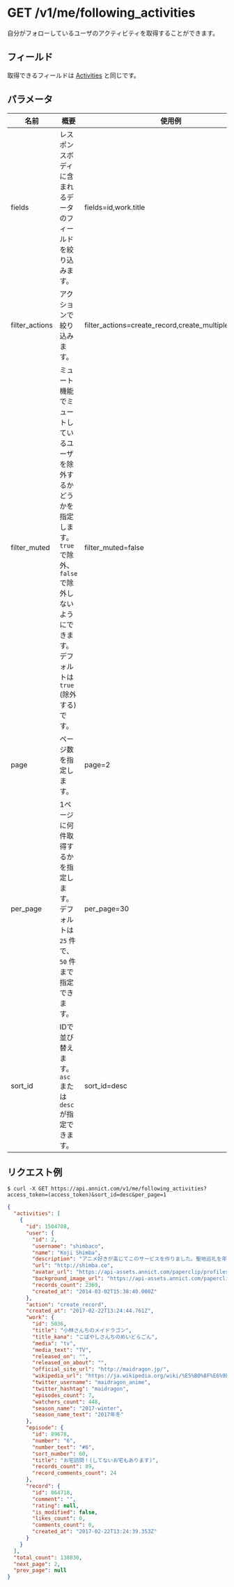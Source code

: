 # GET /v1/me/following_activities

自分がフォローしているユーザのアクティビティを取得することができます。

## フィールド

取得できるフィールドは [Activities](activities.md) と同じです。


## パラメータ

| 名前 | 概要 | 使用例 |
| --- | --- | --- |
| fields | レスポンスボディに含まれるデータのフィールドを絞り込みます。 | fields=id,work.title |
| filter_actions | アクションで絞り込みます。 | filter_actions=create_record,create_multiple_records |
| filter_muted | ミュート機能でミュートしているユーザを除外するかどうかを指定します。 `true` で除外、 `false` で除外しないようにできます。デフォルトは `true` (除外する) です。 | filter_muted=false |
| page | ページ数を指定します。 | page=2 |
| per_page | 1ページに何件取得するかを指定します。デフォルトは `25` 件で、`50` 件まで指定できます。 | per_page=30 |
| sort_id | IDで並び替えます。`asc` または `desc` が指定できます。 | sort_id=desc |


## リクエスト例

```
$ curl -X GET https://api.annict.com/v1/me/following_activities?access_token=(access_token)&sort_id=desc&per_page=1
```

```json
{
  "activities": [
    {
      "id": 1504708,
      "user": {
        "id": 2,
        "username": "shimbaco",
        "name": "Koji Shimba",
        "description": "アニメ好きが高じてこのサービスを作りました。聖地巡礼を年に数回しています。",
        "url": "http://shimba.co",
        "avatar_url": "https://api-assets.annict.com/paperclip/profiles/1/tombo_avatars/master/d8af7adc8122c96ba7639218fd8b5ede332d42f2.jpg?1431357292",
        "background_image_url": "https://api-assets.annict.com/paperclip/profiles/1/tombo_background_images/master/ee15d577fb2f2d61bdaf700cfab894b286a5762d.jpg?1486753229",
        "records_count": 2369,
        "created_at": "2014-03-02T15:38:40.000Z"
      },
      "action": "create_record",
      "created_at": "2017-02-22T13:24:44.761Z",
      "work": {
        "id": 5036,
        "title": "小林さんちのメイドラゴン",
        "title_kana": "こばやしさんちのめいどらごん",
        "media": "tv",
        "media_text": "TV",
        "released_on": "",
        "released_on_about": "",
        "official_site_url": "http://maidragon.jp/",
        "wikipedia_url": "https://ja.wikipedia.org/wiki/%E5%B0%8F%E6%9E%97%E3%81%95%E3%82%93%E3%81%A1%E3%81%AE%E3%83%A1%E3%82%A4%E3%83%89%E3%83%A9%E3%82%B4%E3%83%B3",
        "twitter_username": "maidragon_anime",
        "twitter_hashtag": "maidragon",
        "episodes_count": 7,
        "watchers_count": 448,
        "season_name": "2017-winter",
        "season_name_text": "2017年冬"
      },
      "episode": {
        "id": 89678,
        "number": "6",
        "number_text": "#6",
        "sort_number": 60,
        "title": "お宅訪問！(してないお宅もあります)",
        "records_count": 89,
        "record_comments_count": 24
      },
      "record": {
        "id": 864718,
        "comment": "",
        "rating": null,
        "is_modified": false,
        "likes_count": 0,
        "comments_count": 0,
        "created_at": "2017-02-22T13:24:39.353Z"
      }
    }
  ],
  "total_count": 138030,
  "next_page": 2,
  "prev_page": null
}
```
